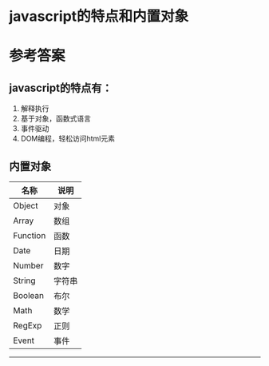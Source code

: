 # javascript的特点和内置对象

# 参考答案

## javascript的特点有：

1. 解释执行
2. 基于对象，函数式语言
3. 事件驱动
4. DOM编程，轻松访问html元素

## 内置对象

|名称|说明|
|-|-|
|Object|对象|
|Array|数组|
|Function|函数|
|Date|日期|
|Number|数字|
|String|字符串|
|Boolean|布尔|
|Math|数学|
|RegExp|正则|
|Event|事件|

---
